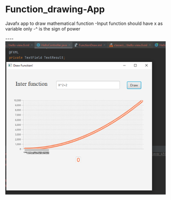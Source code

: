 # Function_drawing-App
Javafx app to draw mathematical function 
-Input function should have x as variable only 
-^ is the sign of power

----![Image of the App](GUI.png)

